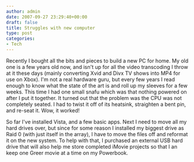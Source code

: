 ```yaml
---
author: admin
date: 2007-09-27 23:29:40+00:00
draft: false
title: Struggles with new computer
type: post
categories:
- Tech
---
```


Recently I bought all the bits and pieces to build a new PC for home. My old one is a few years old now, and isn't up for all the video transcoding I throw at it these days (mainly converting Xvid and Divx TV shows into MP4 for use on Xbox). I'm not a real hardware guru, but every few years I read enough to know what the state of the art is and roll up my sleeves for a few weeks. This time I had one small snafu which was that nothing powered on after I put it together. It turned out that the problem was the CPU was not completely seated. I had to twist it off of its heatsink, straighten a bent pin, and re-seat it. Wow, it worked!

So far I've installed Vista, and a few basic apps. Next I need to move all my hard drives over, but since for some reason I installed my biggest drive as Raid 0 (with just itself in the array), I have to move the files off and reformat it on the new system. To help with that, I purchased an external USB hard drive that will also help me store completed iMovie projects so that I an keep one Greer movie at a time on my Powerbook.
